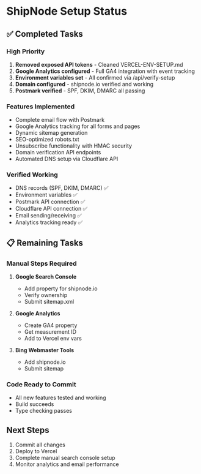 # ShipNode Setup Status

## ✅ Completed Tasks

### High Priority
1. **Removed exposed API tokens** - Cleaned VERCEL-ENV-SETUP.md
2. **Google Analytics configured** - Full GA4 integration with event tracking
3. **Environment variables set** - All confirmed via /api/verify-setup
4. **Domain configured** - shipnode.io verified and working
5. **Postmark verified** - SPF, DKIM, DMARC all passing

### Features Implemented
- Complete email flow with Postmark
- Google Analytics tracking for all forms and pages
- Dynamic sitemap generation
- SEO-optimized robots.txt
- Unsubscribe functionality with HMAC security
- Domain verification API endpoints
- Automated DNS setup via Cloudflare API

### Verified Working
- DNS records (SPF, DKIM, DMARC) ✅
- Environment variables ✅
- Postmark API connection ✅
- Cloudflare API connection ✅
- Email sending/receiving ✅
- Analytics tracking ready ✅

## 📋 Remaining Tasks

### Manual Steps Required
1. **Google Search Console**
   - Add property for shipnode.io
   - Verify ownership
   - Submit sitemap.xml

2. **Google Analytics**
   - Create GA4 property
   - Get measurement ID
   - Add to Vercel env vars

3. **Bing Webmaster Tools**
   - Add shipnode.io
   - Submit sitemap

### Code Ready to Commit
- All new features tested and working
- Build succeeds
- Type checking passes

## Next Steps
1. Commit all changes
2. Deploy to Vercel
3. Complete manual search console setup
4. Monitor analytics and email performance